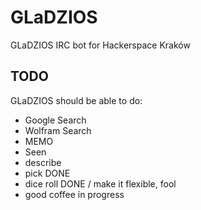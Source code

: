 GLaDZIOS
================================

GLaDZIOS IRC bot for Hackerspace Kraków

TODO
---

GLaDZIOS should be able to do:

* Google Search
* Wolfram Search
* MEMO
* Seen
* describe
* pick			DONE
* dice roll		DONE / make it flexible, fool
* good coffee		in progress

